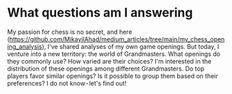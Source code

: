 # What questions am I answering
My passion for chess is no secret, and here (https://github.com/MikayilAhad/medium_articles/tree/main/my_chess_opening_analysis), I've shared analyses of my own game openings. But today, I venture into a new territory: the world of Grandmasters. What openings do they commonly use? How varied are their choices? I'm interested in the distribution of these openings among different Grandmasters. Do top players favor similar openings? Is it possible to group them based on their preferences? I do not know - let's find out!
